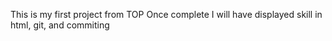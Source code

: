 This is my first project from TOP
Once complete I will have displayed skill in html, git, and commiting
